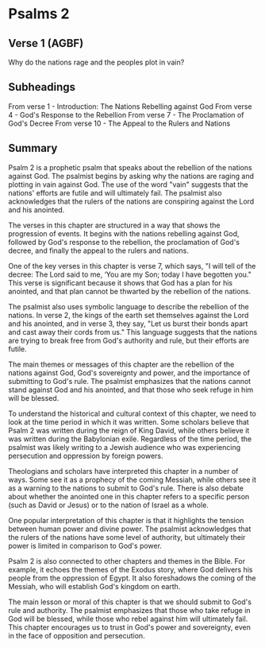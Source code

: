 # Psalms 2

## Verse 1 (AGBF)

Why do the nations rage and the peoples plot in vain?

## Subheadings

From verse 1 - Introduction: The Nations Rebelling against God
From verse 4 - God's Response to the Rebellion
From verse 7 - The Proclamation of God's Decree
From verse 10 - The Appeal to the Rulers and Nations

## Summary

Psalm 2 is a prophetic psalm that speaks about the rebellion of the nations against God. The psalmist begins by asking why the nations are raging and plotting in vain against God. The use of the word "vain" suggests that the nations' efforts are futile and will ultimately fail. The psalmist also acknowledges that the rulers of the nations are conspiring against the Lord and his anointed.

The verses in this chapter are structured in a way that shows the progression of events. It begins with the nations rebelling against God, followed by God's response to the rebellion, the proclamation of God's decree, and finally the appeal to the rulers and nations.

One of the key verses in this chapter is verse 7, which says, "I will tell of the decree: The Lord said to me, ‘You are my Son; today I have begotten you." This verse is significant because it shows that God has a plan for his anointed, and that plan cannot be thwarted by the rebellion of the nations.

The psalmist also uses symbolic language to describe the rebellion of the nations. In verse 2, the kings of the earth set themselves against the Lord and his anointed, and in verse 3, they say, "Let us burst their bonds apart and cast away their cords from us." This language suggests that the nations are trying to break free from God's authority and rule, but their efforts are futile.

The main themes or messages of this chapter are the rebellion of the nations against God, God's sovereignty and power, and the importance of submitting to God's rule. The psalmist emphasizes that the nations cannot stand against God and his anointed, and that those who seek refuge in him will be blessed.

To understand the historical and cultural context of this chapter, we need to look at the time period in which it was written. Some scholars believe that Psalm 2 was written during the reign of King David, while others believe it was written during the Babylonian exile. Regardless of the time period, the psalmist was likely writing to a Jewish audience who was experiencing persecution and oppression by foreign powers.

Theologians and scholars have interpreted this chapter in a number of ways. Some see it as a prophecy of the coming Messiah, while others see it as a warning to the nations to submit to God's rule. There is also debate about whether the anointed one in this chapter refers to a specific person (such as David or Jesus) or to the nation of Israel as a whole.

One popular interpretation of this chapter is that it highlights the tension between human power and divine power. The psalmist acknowledges that the rulers of the nations have some level of authority, but ultimately their power is limited in comparison to God's power.

Psalm 2 is also connected to other chapters and themes in the Bible. For example, it echoes the themes of the Exodus story, where God delivers his people from the oppression of Egypt. It also foreshadows the coming of the Messiah, who will establish God's kingdom on earth.

The main lesson or moral of this chapter is that we should submit to God's rule and authority. The psalmist emphasizes that those who take refuge in God will be blessed, while those who rebel against him will ultimately fail. This chapter encourages us to trust in God's power and sovereignty, even in the face of opposition and persecution.